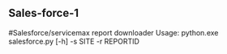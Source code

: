 ## Sales-force-1
#Salesforce/servicemax report downloader
Usage:
python.exe salesforce.py [-h] -s SITE -r REPORTID
